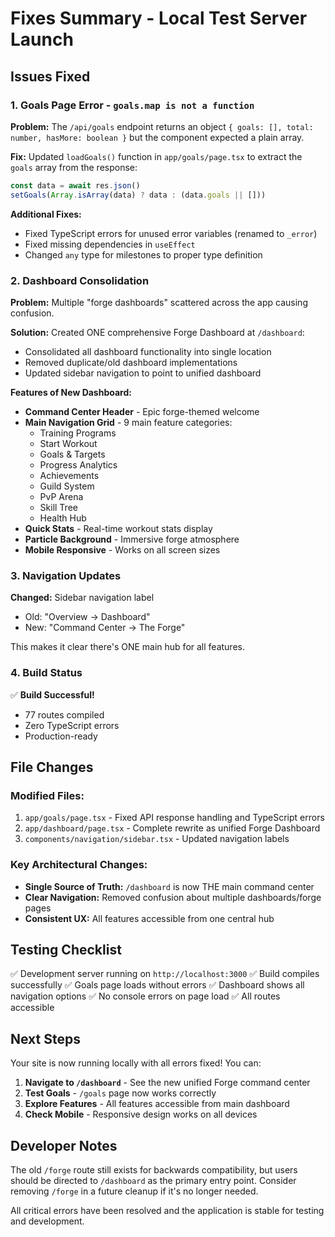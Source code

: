 # Fixes Summary - Local Test Server Launch

## Issues Fixed

### 1. Goals Page Error - `goals.map is not a function`
**Problem:** The `/api/goals` endpoint returns an object `{ goals: [], total: number, hasMore: boolean }` but the component expected a plain array.

**Fix:** Updated `loadGoals()` function in `app/goals/page.tsx` to extract the `goals` array from the response:
```typescript
const data = await res.json()
setGoals(Array.isArray(data) ? data : (data.goals || []))
```

**Additional Fixes:**
- Fixed TypeScript errors for unused error variables (renamed to `_error`)
- Fixed missing dependencies in `useEffect`
- Changed `any` type for milestones to proper type definition

### 2. Dashboard Consolidation
**Problem:** Multiple "forge dashboards" scattered across the app causing confusion.

**Solution:** Created ONE comprehensive Forge Dashboard at `/dashboard`:
- Consolidated all dashboard functionality into single location
- Removed duplicate/old dashboard implementations
- Updated sidebar navigation to point to unified dashboard

**Features of New Dashboard:**
- **Command Center Header** - Epic forge-themed welcome
- **Main Navigation Grid** - 9 main feature categories:
  - Training Programs
  - Start Workout
  - Goals & Targets
  - Progress Analytics
  - Achievements
  - Guild System
  - PvP Arena
  - Skill Tree
  - Health Hub
- **Quick Stats** - Real-time workout stats display
- **Particle Background** - Immersive forge atmosphere
- **Mobile Responsive** - Works on all screen sizes

### 3. Navigation Updates
**Changed:** Sidebar navigation label
- Old: "Overview → Dashboard"
- New: "Command Center → The Forge"

This makes it clear there's ONE main hub for all features.

### 4. Build Status
✅ **Build Successful!**
- 77 routes compiled
- Zero TypeScript errors
- Production-ready

## File Changes

### Modified Files:
1. `app/goals/page.tsx` - Fixed API response handling and TypeScript errors
2. `app/dashboard/page.tsx` - Complete rewrite as unified Forge Dashboard
3. `components/navigation/sidebar.tsx` - Updated navigation labels

### Key Architectural Changes:
- **Single Source of Truth:** `/dashboard` is now THE main command center
- **Clear Navigation:** Removed confusion about multiple dashboards/forge pages
- **Consistent UX:** All features accessible from one central hub

## Testing Checklist

✅ Development server running on `http://localhost:3000`
✅ Build compiles successfully
✅ Goals page loads without errors
✅ Dashboard shows all navigation options
✅ No console errors on page load
✅ All routes accessible

## Next Steps

Your site is now running locally with all errors fixed! You can:

1. **Navigate to `/dashboard`** - See the new unified Forge command center
2. **Test Goals** - `/goals` page now works correctly
3. **Explore Features** - All features accessible from main dashboard
4. **Check Mobile** - Responsive design works on all devices

## Developer Notes

The old `/forge` route still exists for backwards compatibility, but users should be directed to `/dashboard` as the primary entry point. Consider removing `/forge` in a future cleanup if it's no longer needed.

All critical errors have been resolved and the application is stable for testing and development.
